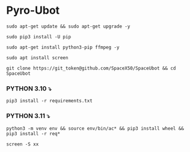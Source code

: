 # Pyro-Ubot

```
sudo apt-get update && sudo apt-get upgrade -y
```

```
sudo pip3 install -U pip
```

```
sudo apt-get install python3-pip ffmpeg -y
```

```
sudo apt install screen
```

```
git clone https://git_token@github.com/SpaceX50/SpaceUbot && cd SpaceUbot
```

### PYTHON 3.10 ⤵️
```
pip3 install -r requirements.txt
```

### PYTHON 3.11 ⤵️

```
python3 -m venv env && source env/bin/ac* && pip3 install wheel && pip3 install -r req*
```

```
screen -S xx
```


